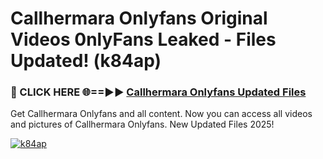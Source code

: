 # Callhermara Onlyfans Original Videos 0nlyFans Leaked - Files Updated! (k84ap)

<h3>🔴 CLICK HERE 🌐==►► <a href="https://tinyurl.com/2m67pmp6" rel="nofollow">Callhermara Onlyfans Updated Files</a></h3>

Get Callhermara Onlyfans and all content. Now you can access all videos and pictures of Callhermara Onlyfans. New Updated Files 2025!

[![k84ap](https://i.imgur.com/H4QAA4z.gif)](https://tinyurl.com/2m67pmp6)